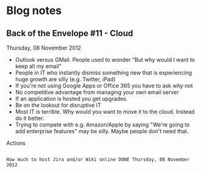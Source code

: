 Blog notes
==========

Back of the Envelope #11 - Cloud
--------------------------------

Thursday, 08 November 2012

* Outlook versus GMail.  People used to wonder "But why would I want to keep 
  all my email"
* People in IT who instantly dismiss something new that is experiencing huge 
  growth are silly (e.g. Twitter, iPad)
* If you're not using Google Apps or Office 365 you have to ask why not
* No competitive advantage from managing your own email server
* If an application is hosted you get upgrades.
* Be on the lookout for disruptive IT
* Most IT is terrible.  Why would you want to move it to the cloud.  Instead 
  do it better.
* Trying to compete with e.g. Amazon/Apple by saying "We're going to add 
  enterprise features" may be silly.  Maybe people don't need that.

Actions
~~~~~~~

How much to host Jira and/or Wiki online DONE Thursday, 08 November 2012


